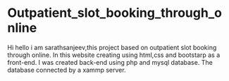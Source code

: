 # Outpatient_slot_booking_through_online

Hi hello i am sarathsanjeev,this project based on outpatient slot booking through online.
In this website creating using html,css and bootstarp as a front-end.
I was created back-end using php and mysql database.
The database connected by a xammp server.
